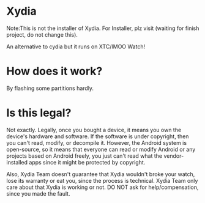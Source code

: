 # Xydia

Note:This is not the installer of Xydia. For Installer, plz visit (waiting for finish project, do not change this).

An alternative to cydia but it runs on XTC/IMOO Watch!

# How does it work?

By flashing some partitions hardly.

# Is this legal?

Not exactly. Legally, once you bought a device, it means you own the device's hardware and software. If the software is under copyright, then you can't read, modify, or decompile it. However, the Android system is open-source, so it means that everyone can read or modify Android or any projects based on Android freely, you just can't read what the vendor-installed apps since it might be protected by copyright.

Also, Xydia Team doesn't guarantee that Xydia wouldn't broke your watch, lose its warranty or eat you, since the process is technical. Xydia Team only care about that Xydia is working or not. DO NOT ask for help/compensation, since you made the fault.

